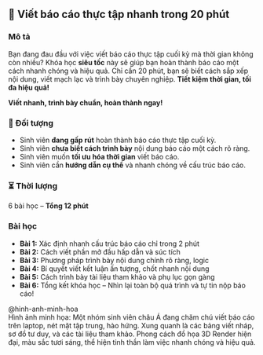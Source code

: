 ## 📌 Viết báo cáo thực tập nhanh trong 20 phút  

### Mô tả  
Bạn đang đau đầu với việc viết báo cáo thực tập cuối kỳ mà thời gian không còn nhiều? Khóa học **siêu tốc** này sẽ giúp bạn hoàn thành báo cáo một cách nhanh chóng và hiệu quả. Chỉ cần 20 phút, bạn sẽ biết cách sắp xếp nội dung, viết mạch lạc và trình bày chuyên nghiệp. **Tiết kiệm thời gian, tối đa hiệu quả!**  

**Viết nhanh, trình bày chuẩn, hoàn thành ngay!**  

### 🎯 Đối tượng  
- Sinh viên **đang gấp rút** hoàn thành báo cáo thực tập cuối kỳ.  
- Sinh viên **chưa biết cách trình bày** nội dung báo cáo một cách rõ ràng.  
- Sinh viên muốn **tối ưu hóa thời gian** viết báo cáo.  
- Sinh viên cần **hướng dẫn cụ thể** và nhanh chóng về cấu trúc báo cáo.  

### ⏳ Thời lượng  
6 bài học – **Tổng 12 phút**  

### Bài học  
- **Bài 1:** Xác định nhanh cấu trúc báo cáo chỉ trong 2 phút  
- **Bài 2:** Cách viết phần mở đầu hấp dẫn và súc tích  
- **Bài 3:** Phương pháp trình bày nội dung chính rõ ràng, logic  
- **Bài 4:** Bí quyết viết kết luận ấn tượng, chốt nhanh nội dung  
- **Bài 5:** Cách trình bày tài liệu tham khảo và phụ lục gọn gàng  
- **Bài 6:** Tổng kết khóa học – Nhìn lại toàn bộ quá trình và tự tin nộp báo cáo!  

@hinh-anh-minh-hoa  
Hình ảnh minh họa: Một nhóm sinh viên châu Á đang chăm chú viết báo cáo trên laptop, nét mặt tập trung, hào hứng. Xung quanh là các bảng viết nháp, sơ đồ tư duy, và các tài liệu tham khảo. Phong cách đồ họa 3D Render hiện đại, màu sắc tươi sáng, thể hiện tinh thần làm việc nhanh chóng và hiệu quả.